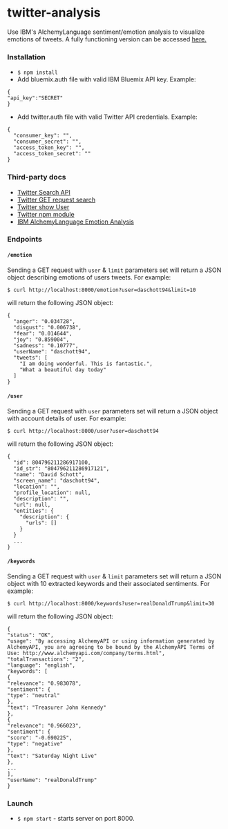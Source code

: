 # twitter-analysis
Use IBM's AlchemyLanguage sentiment/emotion analysis to visualize emotions of tweets.
A fully functioning version can be accessed [here.](http://radiant-woodland-82478.herokuapp.com/)

### Installation

* `$ npm install`
* Add bluemix.auth file with valid IBM Bluemix API key. Example:
```
{
"api_key":"SECRET"
}
```

* Add twitter.auth file with valid Twitter API credentials. Example:
```
{
  "consumer_key": "",
  "consumer_secret": "",
  "access_token_key": "",
  "access_token_secret": ""
}
```

### Third-party docs
* [Twitter Search API](https://dev.twitter.com/rest/public/search)
* [Twitter GET request search](https://dev.twitter.com/rest/reference/get/search/tweets)
* [Twitter show User](https://dev.twitter.com/rest/reference/get/users/show)
* [Twitter npm module](https://www.npmjs.com/package/twitter)
* [IBM AlchemyLanguage Emotion Analysis](http://www.ibm.com/watson/developercloud/alchemy-language/api/v1/?node#emotion_analysis)

### Endpoints

#### `/emotion`
Sending a GET request with `user` & `limit` parameters set will return a JSON object describing emotions of users tweets.
For example:
```
$ curl http://localhost:8000/emotion?user=daschott94&limit=10
```
will return the following JSON object:
```
{
  "anger": "0.034728",
  "disgust": "0.006738",
  "fear": "0.014644",
  "joy": "0.859004",
  "sadness": "0.10777",
  "userName": "daschott94",
  "tweets": [
    "I am doing wonderful. This is fantastic.",
    "What a beautiful day today"
  ]
}
```

#### `/user`
Sending a GET request with `user` parameters set will return a JSON object with account details of user.
For example:
```
$ curl http://localhost:8000/user?user=daschott94
```
will return the following JSON object:
```
{
  "id": 804796211286917100,
  "id_str": "804796211286917121",
  "name": "David Schott",
  "screen_name": "daschott94",
  "location": "",
  "profile_location": null,
  "description": "",
  "url": null,
  "entities": {
    "description": {
      "urls": []
    }
  }
  ...
}
```
#### `/keywords`
Sending a GET request with `user` & `limit` parameters set will return a JSON object with 10 extracted keywords and their associated sentiments.
For example:
```
$ curl http://localhost:8000/keywords?user=realDonaldTrump&limit=30
```

will return the following JSON object:

```
{
"status": "OK",
"usage": "By accessing AlchemyAPI or using information generated by AlchemyAPI, you are agreeing to be bound by the AlchemyAPI Terms of Use: http://www.alchemyapi.com/company/terms.html",
"totalTransactions": "2",
"language": "english",
"keywords": [
{
"relevance": "0.983078",
"sentiment": {
"type": "neutral"
},
"text": "Treasurer John Kennedy"
},
{
"relevance": "0.966023",
"sentiment": {
"score": "-0.690225",
"type": "negative"
},
"text": "Saturday Night Live"
},
...
],
"userName": "realDonaldTrump"
}
```

### Launch

* `$ npm start` - starts server on port 8000.
